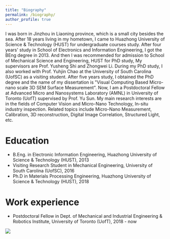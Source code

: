 ```yaml
---
title: "Biography"
permalink: /biography/
author_profile: true
---
```


I was born in Jinzhou in Liaoning province, which is a small city besides the sea. After 18 years living in my hometown, I  came to Huazhong University of Science & Technology (HUST) for undergraduate courses study. After four years' study in School of Electronics and Information Engineering, I got the BEng degree in 2013. And then I was recommended for admission to School of Mechanical Science and Engineering, HUST for PhD study, My supervisors are Prof. Yusheng Shi and Zhongwei Li. During my PhD study, I also worked with Prof. Yuhjin Chao at the University of South Carolina (UofSC) as a visiting student. After five years study, I obtained the PhD degree and the name of my dissertation is "Visual Computing Based Micro-nano scale 3D SEM Surface Measurement". Now, I am a Postdoctoral Fellow at Advanced Micro and Nanosystems Laboratory (AMNL) in University of Toronto (UofT) supervised by Prof. Yu Sun. My main research interests are in the fields of Computer Vision and Micro-Nano Technology, In-situ industry inspection. Related topics include Micro-Nano Measurement, Calibration, 3D reconstruction, Digital Image Correlation, Structured Light, etc.

# Education
* B.Eng. in Electronic Information Engineering, Huazhong University of Science & Technology (HUST), 2013
* Visiting Research Student in Mechanical Engineering, University of South Carolina (UofSC), 2016
* Ph.D in Materials Processing Engineering, Huazhong University of Science & Technology (HUST), 2018

# Work experience
* Postdoctoral Fellow in Dept. of Mechanical and Industrial Engineering & Robotics Institute, University of Toronto (UofT), 2018 - now

![](https://xingjianliu.github.io/images/school.png)

